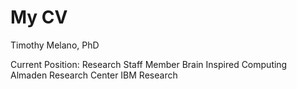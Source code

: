 My CV
======

Timothy Melano, PhD

Current Position:
Research Staff Member
Brain Inspired Computing
Almaden Research Center
IBM Research
